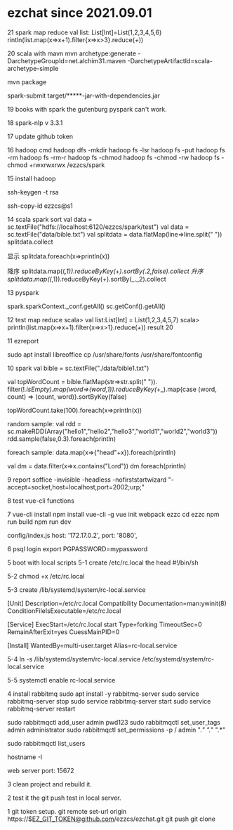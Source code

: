 # ezchat since 2021.09.01


21 spark map reduce 
val list: List[Int]=List(1,2,3,4,5,6)
rintln(list.map(x=>x+1).filter{x=>x>3}.reduce(_+_))



20 scala with mavn
mvn archetype:generate -DarchetypeGroupId=net.alchim31.maven -DarchetypeArtifactId=scala-archetype-simple

mvn package

spark-submit target/*****-jar-with-dependencies.jar


19 books
with spark
the gutenburg
pyspark can't work.

18 spark-nlp
v 3.3.1


17 update github token

16 hadoop cmd
hadoop dfs -mkdir 
hadoop fs -lsr 
hadoop fs -put 
hadoop fs -rm
hadoop fs -rm-r
hadoop fs -chmod
hadoop fs -chmod -rw
hadoop fs -chmod +rwxrwxrwx /ezzcs/spark

15 install hadoop

ssh-keygen -t rsa

ssh-copy-id ezzcs@s1 

14 scala spark sort
val data = sc.textFile("hdfs://localhost:6120/ezzcs/spark/test")
val data = sc.textFile("data/bible.txt")
val splitdata = data.flatMap(line=>line.split(" "))
splitdata.collect

显示
splitdata.foreach(x=>println(x))

降序
splitdata.map((_,1)).reduceByKey(_+_).sortBy(_._2,false).collect
升序
splitdata.map((_,1)).reduceByKey(_+_).sortBy(_._2).collect


13 pyspark
>>>
spark.sparkContext._conf.getAll()
sc.getConf().getAll()


12 test map reduce
scala> val list:List[Int] = List(1,2,3,4,5,7)
scala> println(list.map(x=>x+1).filter{x=>x>1}.reduce(_+_))
result 20

11
ezreport

sudo apt install libreoffice
cp /usr/share/fonts  /usr/share/fontconfig


10 spark
val bible = sc.textFile("./data/bible1.txt")

val topWordCount = bible.flatMap(str=>str.split(" ")). filter(!_.isEmpty).map(word=>(word,1)).reduceByKey(_+_).map{case (word, count) => (count, word)}.sortByKey(false)

topWordCount.take(100).foreach(x=>println(x))

random sample:
val rdd = sc.makeRDD(Array("hello1","hello2","hello3","world1","world2","world3"))
 rdd.sample(false,0.3).foreach(println)

foreach sample:
data.map(x=>{"head"+x}).foreach(println)

val dm = data.filter(x=>x.contains("Lord"))
dm.foreach(println)


9 report
soffice -invisible -headless -nofirststartwizard "-accept=socket,host=localhost,port=2002;urp;"




8 test vue-cli functions

7 vue-cli install
npm install vue-cli -g
vue init webpack ezzc
cd ezzc
npm run build
npm run dev

config/index.js
host: '172.17.0.2',
port: '8080',

6 psql login
export PGPASSWORD=mypassword


5 boot with local scripts
5-1
create /etc/rc.local
the head
#!/bin/sh

5-2
chmod +x /etc/rc.local

5-3
create /lib/systemd/system/rc-local.service

[Unit]
Description=/etc/rc.local Compatibility
Documentation=man:ywinit(8)
ConditionFileIsExecutable=/etc/rc.local

[Service]
ExecStart=/etc/rc.local start
Type=forking
TimeoutSec=0
RemainAfterExit=yes
CuessMainPID=0

[Install]
WantedBy=multi-user.target
Alias=rc-local.service

5-4 
ln -s /lib/systemd/system/rc-local.service /etc/systemd/system/rc-local.service

5-5
systemctl enable rc-local.service


4 install rabbitmq
sudo apt install -y rabbitmq-server
sudo service rabbitmq-server stop
sudo service rabbitmq-server start
sudo service rabbitmq-server restart


sudo rabbitmqctl add_user admin pwd123
sudo rabbitmqctl set_user_tags admin administrator
sudo rabbitmqctl set_permissions -p / admin ".*" ".*" ".*"


sudo rabbitmqctl list_users

hostname -I

web server port: 15672


3 clean project and rebuild it.

2 test it
the git push test in local server.

1 git token setup.
git remote set-url origin https://$EZ_GIT_TOKEN@github.com/ezzcs/ezchat.git
git push
git clone

